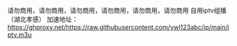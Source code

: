 请勿商用，请勿商用，请勿商用，请勿商用，请勿商用，请勿商用
自用iptv组播（湖北孝感）
加速地址：https://ghproxy.net/https://raw.githubusercontent.com/ywl123abc/ip/main/iptv.m3u
